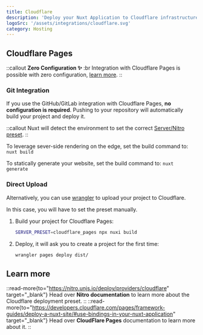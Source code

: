 ```yaml
---
title: Cloudflare
description: 'Deploy your Nuxt Application to Cloudflare infrastructure.'
logoSrc: '/assets/integrations/cloudflare.svg'
category: Hosting
---
```


## Cloudflare Pages

::callout
**Zero Configuration ✨**
:br
Integration with Cloudflare Pages is possible with zero configuration, [learn more](https://nitro.unjs.io/deploy/#zero-config-providers).
::

### Git Integration

If you use the GitHub/GitLab integration with Cloudflare Pages, **no configuration is required**. Pushing to your repository will automatically build your project and deploy it.

::callout
Nuxt will detect the environment to set the correct [Server/Nitro preset](https://nitro.unjs.io/deploy/providers/cloudflare).
::

To leverage sever-side rendering on the edge, set the build command to: `nuxt build`

To statically generate your website, set the build command to: `nuxt generate`

### Direct Upload

Alternatively, you can use [wrangler](https://github.com/cloudflare/workers-sdk) to upload your project to Cloudflare.

In this case, you will have to set the preset manually.

1. Build your project for Cloudflare Pages:

    ```bash [Terminal]
    SERVER_PRESET=cloudflare_pages npx nuxi build
    ```

2. Deploy, it will ask you to create a project for the first time:

    ```bash [Terminal]
    wrangler pages deploy dist/
    ```

## Learn more

::read-more{to="https://nitro.unjs.io/deploy/providers/cloudflare" target="_blank"}
Head over **Nitro documentation** to learn more about the Cloudflare deployment preset.
::
::read-more{to="https://developers.cloudflare.com/pages/framework-guides/deploy-a-nuxt-site/#use-bindings-in-your-nuxt-application" target="_blank"}
Head over **CloudFlare Pages** documentation to learn more about it.
::
